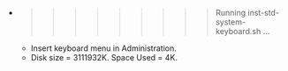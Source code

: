 * >>>>>>>>> Running inst-std-system-keyboard.sh ...
  * Insert keyboard menu in Administration.
  * Disk size = 3111932K. Space Used = 4K.
